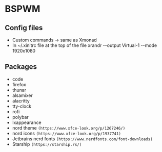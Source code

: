 # BSPWM

## Config files
- Custom commands -> same as Xmonad
- In ~/.xinitrc file at the top of the file xrandr --output Virtual-1 --mode 1920x1080


## Packages
- code
- firefox
- thunar
- alsamixer
- alacritty
- tty-clock
- rofi
- polybar
- lxappearance
- nord theme ```(https://www.xfce-look.org/p/1267246/)```
- nord icons ```(https://www.xfce-look.org/p/1937741)```
- Jetbrains nerd fonts ```(https://www.nerdfonts.com/font-downloads)```
- Starship ```(https://starship.rs/)```

